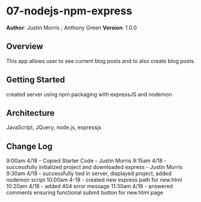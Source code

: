 # 07-nodejs-npm-express

**Author**: Justin Morris ; Anthony Green
**Version**: 1.0.0 

## Overview
This app allows user to see current blog posts and to also create blog posts. 

## Getting Started
created server using npm packaging with expressJS and nodemon

## Architecture
JavaScript, JQuery, node.js, expressjs

## Change Log
9:00am 4/18 - Copied Starter Code - Justin Morris
9:15am 4/18 - successfully initialized project and downloaded express - Justin Morris
9:30am 4/18 - successfully tied in server, displayed project, added nodemon script
10:00am 4-18 - created new express path for new.html
10:20am 4/18 - added 404 error message
11:30am 4/18 - answered comments ensuring functional submit button for new.html page

